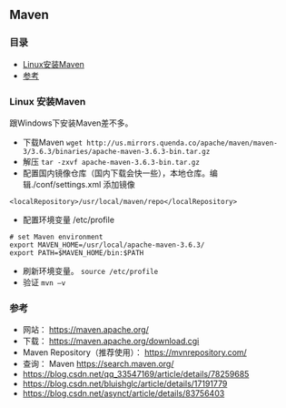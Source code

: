 ## Maven

### 目录
* [Linux安装Maven](#Linux-安装Maven)
* [参考](#参考)

### Linux 安装Maven
跟Windows下安装Maven差不多。

* 下载Maven
`wget http://us.mirrors.quenda.co/apache/maven/maven-3/3.6.3/binaries/apache-maven-3.6.3-bin.tar.gz`
* 解压
`tar -zxvf apache-maven-3.6.3-bin.tar.gz`
* 配置国内镜像仓库（国内下载会快一些），本地仓库。编辑./conf/settings.xml 添加镜像
```text
<localRepository>/usr/local/maven/repo</localRepository>
```
* 配置环境变量 /etc/profile
```text
# set Maven environment
export MAVEN_HOME=/usr/local/apache-maven-3.6.3/
export PATH=$MAVEN_HOME/bin:$PATH
```
* 刷新环境变量。 `source /etc/profile`
* 验证 `mvn –v`

### 参考
* 网站： https://maven.apache.org/
* 下载： https://maven.apache.org/download.cgi
* Maven Repository（推荐使用）： https://mvnrepository.com/
* 查询： Maven https://search.maven.org/
* https://blog.csdn.net/qq_33547169/article/details/78259685
* https://blog.csdn.net/bluishglc/article/details/17191779
* https://blog.csdn.net/asynct/article/details/83756403
